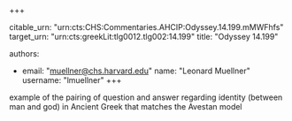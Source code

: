 +++


citable_urn: "urn:cts:CHS:Commentaries.AHCIP:Odyssey.14.199.mMWFhfs"
target_urn: "urn:cts:greekLit:tlg0012.tlg002:14.199"
title: "Odyssey 14.199"

authors:
- email: "muellner@chs.harvard.edu"
  name: "Leonard Muellner"
  username: "lmuellner"
+++

<p>example of the pairing of question and answer regarding identity (between man and god) in Ancient Greek that matches the Avestan model</p>